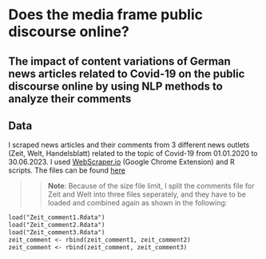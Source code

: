# Does the media frame public discourse online? 
## The impact of content variations of German news articles related to Covid-19 on the public discourse online by using NLP methods to analyze their comments

## Data
I scraped news articles and their comments from 3 different news outlets (Zeit, Welt, Handelsblatt) related to the topic of Covid-19 from 01.01.2020 to 30.06.2023. I used [WebScraper.io](https://webscraper.io/) (Google Chrome Extension) and R scripts. The files can be found [here](Data/Datafiles)
>> __Note__: Because of the size file limit, I split the comments file for Zeit and Welt into three files seperately, and they have to be loaded and combined again as shown in the following:
```markdown
load("Zeit_comment1.Rdata")
load("Zeit_comment2.Rdata")
load("Zeit_comment3.Rdata")
zeit_comment <- rbind(zeit_comment1, zeit_comment2)
zeit_comment <- rbind(zeit_comment, zeit_comment3)
```
